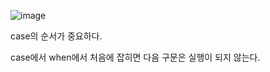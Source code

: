 ![image](https://user-images.githubusercontent.com/108928206/187445456-bc898c6f-8499-4a55-bbbf-e606a3372c83.png)

case의 순서가 중요하다.

case에서 when에서 처음에 잡히면 다음 구문은 실행이 되지 않는다.
